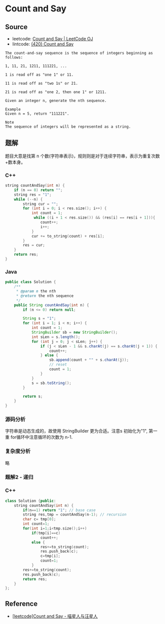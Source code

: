 # Count and Say

## Source

- leetcode: [Count and Say | LeetCode OJ](https://leetcode.com/problems/count-and-say/)
- lintcode: [(420) Count and Say](http://www.lintcode.com/en/problem/count-and-say/)

```
The count-and-say sequence is the sequence of integers beginning as follows:

1, 11, 21, 1211, 111221, ...

1 is read off as "one 1" or 11.

11 is read off as "two 1s" or 21.

21 is read off as "one 2, then one 1" or 1211.

Given an integer n, generate the nth sequence.

Example
Given n = 5, return "111221".

Note
The sequence of integers will be represented as a string.
```

## 题解

题目大意是找第 n 个数(字符串表示)，规则则是对于连续字符串，表示为重复次数+数本身。

### C++
```c++
string countAndSay(int n) {
    if (n == 0) return "";
    string res = "1";
    while (--n) {
        string cur = "";
        for (int i = 0; i < res.size(); i++) {
            int count = 1;
             while ((i + 1 < res.size()) && (res[i] == res[i + 1])){
                count++;   
                i++;
            }
            cur += to_string(count) + res[i];
        }
        res = cur;
    }
    return res;
}
```

### Java

```java
public class Solution {
    /**
     * @param n the nth
     * @return the nth sequence
     */
    public String countAndSay(int n) {
        if (n <= 0) return null;

        String s = "1";
        for (int i = 1; i < n; i++) {
            int count = 1;
            StringBuilder sb = new StringBuilder();
            int sLen = s.length();
            for (int j = 0; j < sLen; j++) {
                if (j < sLen - 1 && s.charAt(j) == s.charAt(j + 1)) {
                    count++;
                } else {
                    sb.append(count + "" + s.charAt(j));
                    // reset
                    count = 1;
                }
            }
            s = sb.toString();
        }

        return s;
    }
}
```

### 源码分析

字符串是动态生成的，故使用 StringBuilder 更为合适。注意s 初始化为"1", 第一重 for循环中注意循环的次数为 n-1.

### 复杂度分析

略

### 题解2 - 递归
### C++
``` c++
class Solution {public:
    string countAndSay(int n) {
        if(n==1) return "1"; // base case
        string res,tmp = countAndSay(n-1); // recursion
        char c= tmp[0];
        int count=1;
        for(int i=1;i<tmp.size();i++)
            if(tmp[i]==c)
                count++;
            else {
                res+=to_string(count);
                res.push_back(c);
                c=tmp[i];
                count=1;
            }
        res+=to_string(count);
        res.push_back(c);
        return res;
    }
};
```

## Reference

- [[leetcode]Count and Say - 喵星人与汪星人](http://huntfor.iteye.com/blog/2059877)

